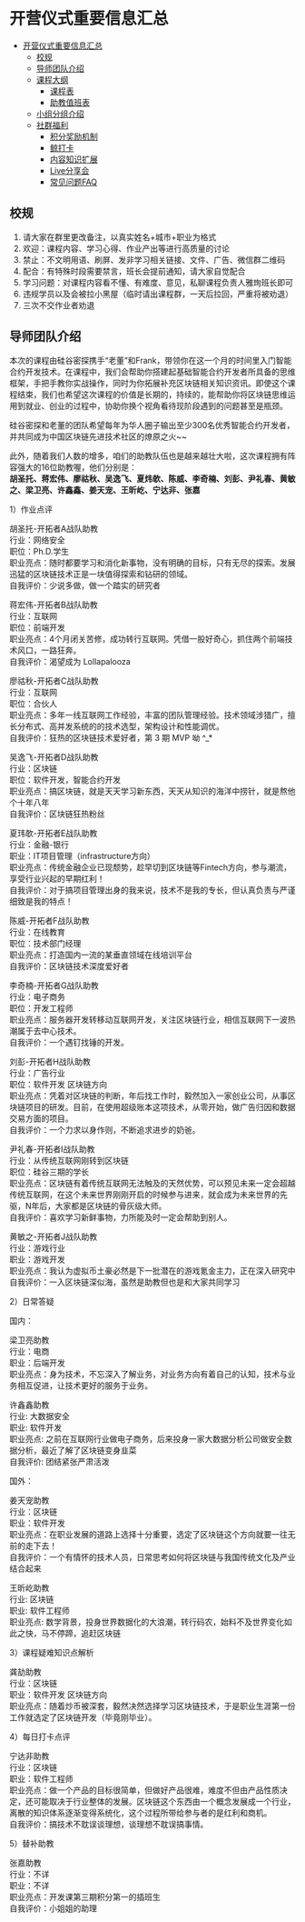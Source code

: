 # 开营仪式重要信息汇总

- [开营仪式重要信息汇总](#开营仪式重要信息汇总)
    - [校规](#校规)
    - [导师团队介绍](#导师团队介绍)
    - [课程大纲](#课程大纲)
        - [课程表](#课程表)
        - [助教值班表](#助教值班表)
    - [小组分组介绍](#小组分组介绍)
    - [社群福利](#社群福利)
        - [积分奖励机制](#积分奖励机制)
        - [鲸打卡](#鲸打卡)
        - [内容知识扩展](#内容知识扩展)
        - [Live分享会](#Live)
        - [常见问题FAQ](#FAQ)
        
## 校规

1. 请大家在群里更改备注，以真实姓名+城市+职业为格式
2. 欢迎：课程内容、学习心得、作业产出等进行高质量的讨论
3. 禁止：不文明用语、刷屏、发非学习相关链接、文件、广告、微信群二维码
4. 配合：有特殊时段需要禁言，班长会提前通知，请大家自觉配合
5. 学习问题：对课程内容看不懂、有难度、意见，私聊课程负责人雅珣班长即可
6. 违规学员以及会被拉小黑屋（临时请出课程群，一天后拉回，严重将被劝退）
7. 三次不交作业者劝退

## 导师团队介绍

本次的课程由硅谷密探携手“老董”和Frank，带领你在这一个月的时间里入门智能合约开发技术。在课程中，我们会帮助你搭建起基础智能合约开发者所具备的思维框架，手把手教你实战操作，同时为你拓展补充区块链相关知识资讯。即使这个课程结束，我们也希望这次课程的价值是长期的，持续的，能帮助你将区块链思维运用到就业、创业的过程中，协助你换个视角看待现阶段遇到的问题甚至是瓶颈。

硅谷密探和老董的团队希望每年为华人圈子输出至少300名优秀智能合约开发者，并共同成为中国区块链先进技术社区的燎原之火~~

此外，随着我们人数的增多，咱们的助教队伍也是越来越壮大啦，这次课程拥有阵容强大的16位助教喔，他们分别是：<br />
**胡圣托、蒋宏伟、廖祜秋、吴逸飞、夏炜欹、陈威、李奇楠、刘彭、尹礼春、黄敏之、梁卫亮、许鑫鑫、姜天宠、王昕屹、宁达非、张嘉**


1）作业点评

胡圣托-开拓者A战队助教<br />
行业：网络安全<br />
职位：Ph.D.学生<br />
职业亮点：随时都要学习和消化新事物，没有明确的目标，只有无尽的探索。发展迅猛的区块链技术正是一块值得探索和钻研的领域。<br />
自我评价：少说多做，做一个踏实的研究者

蒋宏伟-开拓者B战队助教<br />
行业：互联网<br />
职位：前端开发<br />
职业亮点：4个月闭关苦修，成功转行互联网。凭借一股好奇心，抓住两个前端技术风口，一路狂奔。<br />
自我评价：渴望成为 Lollapalooza

廖祜秋-开拓者C战队助教<br />
行业：互联网<br />
职位：合伙人<br />
职业亮点：多年一线互联网工作经验，丰富的团队管理经验。技术领域涉猎广，擅长分布式、高并发系统的的技术选型，架构设计和性能调优。<br />
自我评价：狂热的区块链技术爱好者，第 3 期 MVP 呦 ^_* 

吴逸飞-开拓者D战队助教<br />
行业：区块链<br />
职位：软件开发，智能合约开发<br />
职业亮点：搞区块链，就是天天学习新东西，天天从知识的海洋中捞针，就是熬他个十年八年<br />
自我评价：区块链狂热粉丝

夏玮欹-开拓者E战队助教<br />
行业：金融-银行<br />
职业：IT项目管理（infrastructure方向）<br />
职业亮点：传统金融企业已现颓势，趁早切到区块链等Fintech方向，参与潮流，享受行业兴起的早期红利！<br />
自我评价：对于搞项目管理出身的我来说，技术不是我的专长，但认真负责与严谨细致是我的特点！

陈威-开拓者F战队助教<br />
行业：在线教育<br />
职位：技术部门经理<br />
职业亮点：打造国内一流的某垂直领域在线培训平台<br />
自我评价：区块链技术深度爱好者

李奇楠-开拓者G战队助教<br />
行业：电子商务<br />
职位：开发工程师<br />
职业亮点：服务器开发转移动互联网开发，关注区块链行业，相信互联网下一波热潮属于去中心技术。<br />
自我评价：一个遇钉找锤的开发。

刘彭-开拓者H战队助教<br />
行业：广告行业<br />
职位：软件开发 区块链方向<br />
职业亮点：凭着对区块链的判断，年后找工作时，毅然加入一家创业公司，从事区块链项目的研发。目前，在使用超级账本这项技术，从零开始，做广告归因和数据交易方面的项目。<br />
自我评价：一个力求以身作则，不断追求进步的奶爸。

尹礼春-开拓者I战队助教<br />
行业：从传统互联网刚转到区块链<br />
职位：硅谷三期的学长<br />
职业亮点：区块链有着传统互联网无法触及的天然优势，可以预见未来一定会超越传统互联网，在这个未来世界刚刚开启的时候参与进来，就会成为未来世界的先驱，N年后，大家都是区块链的骨灰级大师。<br />
自我评价：喜欢学习新鲜事物，力所能及时一定会帮助到别人。

黄敏之-开拓者J战队助教<br />
行业：游戏行业<br />
职业：游戏开发<br />
职业亮点：我认为虚拟币土豪必然是下一批潜在的游戏氪金主力，正在深入研究中<br />
自我评价：一入区块链深似海，虽然是助教但也是和大家共同学习

2）日常答疑

国内：

梁卫亮助教<br />
行业：电商<br />
职业：后端开发<br />
职业亮点：身为技术，不忘深入了解业务，对业务方向有着自己的认知，技术与业务相互促进，让技术更好的服务于业务。

许鑫鑫助教<br />
行业: 大数据安全<br />
职业: 软件开发<br />
职业亮点: 之前在互联网行业做电子商务，后来投身一家大数据分析公司做安全数据分析，最近了解了区块链变身韭菜<br />
自我评价: 团结紧张严肃活泼

国外：

姜天宠助教<br />
行业：区块链<br />
职业：软件开发<br />
职业亮点：在职业发展的道路上选择十分重要，选定了区块链这个方向就要一往无前的走下去！<br />
自我评价：一个有情怀的技术人员，日常思考如何将区块链与我国传统文化及产业结合起来

王昕屹助教<br />
行业: 区块链<br />
职业: 软件工程师 <br />
职业亮点: 数学背景，投身世界数据化的大浪潮，转行码农，始料不及世界变化如此之快，马不停蹄，追赶区块链

3）课程疑难知识点解析

龚劼助教<br />
行业：区块链<br />
职业：软件开发 区块链方向<br />
职业亮点：随着炒币被深套，毅然决然选择学习区块链技术，于是职业生涯第一份工作就选定了区块链开发（毕竟刚毕业）。

4）每日打卡点评

宁达非助教<br />
行业：区块链<br />
职业：软件工程师<br />
职业亮点：做一个产品的目标很简单，但做好产品很难，难度不但由产品性质决定，还可能取决于行业整体的发展。区块链这个东西由一个概念发展成一个行业，离散的知识体系逐渐变得系统化，这个过程所带给参与者的是红利和商机。<br />
自我评价：搞技术不耽误谈理想，谈理想不耽误搞事情。

5）替补助教

张嘉助教<br />
行业：不详<br />
职业：不详<br />
职业亮点：开发课第三期积分第一的插班生<br />
自我评价：小姐姐的助理

